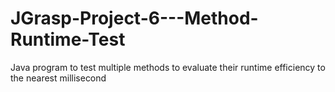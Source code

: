 # JGrasp-Project-6---Method-Runtime-Test
Java program to test multiple methods to evaluate their runtime efficiency to the nearest millisecond
